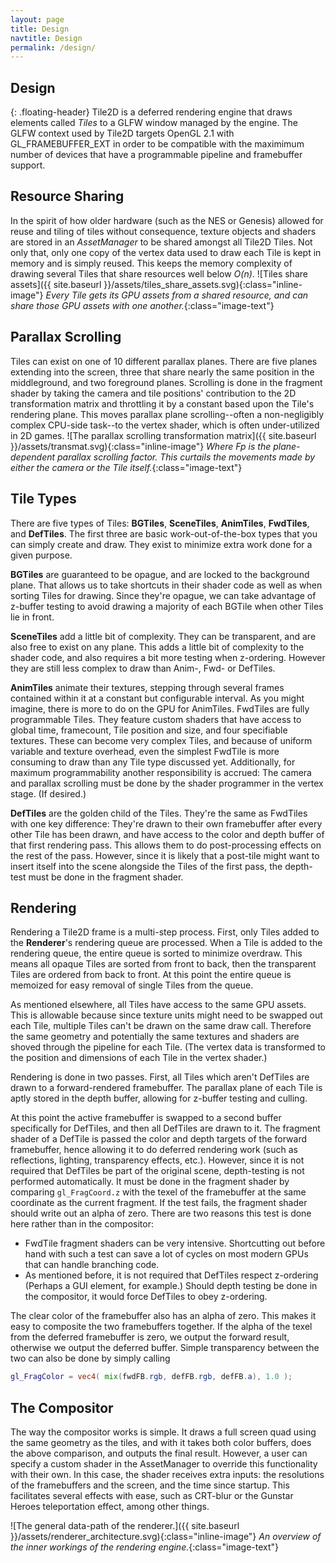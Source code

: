 ```yaml
---
layout: page
title: Design
navtitle: Design
permalink: /design/
---
```


Design
------
{: .floating-header}
Tile2D is a deferred rendering engine that draws elements called *Tiles* to a GLFW window
managed by the engine. The GLFW context used by Tile2D targets OpenGL 2.1 with GL_FRAMEBUFFER_EXT
in order to be compatible with the maximimum number of devices that have a programmable
pipeline and framebuffer support. 

Resource Sharing
----------------
In the spirit of how older hardware (such as the NES or Genesis) allowed for reuse and tiling
of tiles without consequence, texture objects and shaders are stored in an *AssetManager* to be
shared amongst all Tile2D Tiles. Not only that, only one copy of the vertex data used to draw
each Tile is kept in memory and is simply reused. This keeps the memory complexity of drawing
several Tiles that share resources well below _O(n)_. 
![Tiles share assets]({{ site.baseurl }}/assets/tiles_share_assets.svg){:class="inline-image"}
*Every Tile gets its GPU assets from a shared resource, and can share those GPU assets with
one another.*{:class="image-text"}

Parallax Scrolling
------------------
Tiles can exist on one of 10 different parallax planes. There are five planes extending into
the screen, three that share nearly the same position in the middleground, and two foreground
planes. Scrolling is done in the fragment shader by taking the camera and tile positions' contribution
to the 2D transformation matrix and throttling it by a constant based upon the Tile's rendering
plane. This moves parallax plane scrolling--often a non-negligibly complex CPU-side task--to the
vertex shader, which is often under-utilized in 2D games.
![The parallax scrolling transformation matrix]({{ site.baseurl }}/assets/transmat.svg){:class="inline-image"}
*Where Fp is the plane-dependent parallax scrolling factor. This curtails the movements made by
either the camera or the Tile itself.*{:class="image-text"}

Tile Types
----------
There are five types of Tiles: **BGTiles**, **SceneTiles**, **AnimTiles**, **FwdTiles**, 
and **DefTiles**. The first three are basic work-out-of-the-box types that you can simply create
and draw. They exist to minimize extra work done for a given purpose.

**BGTiles** are guaranteed to be opague, and are locked to the background plane. That allows us to
take shortcuts in their shader code as well as when sorting Tiles for drawing. Since they're opague,
we can take advantage of z-buffer testing to avoid drawing a majority of each BGTile when other
Tiles lie in front.

**SceneTiles** add a little bit of complexity. They can be transparent, and are also free to exist on any
plane. This adds a little bit of complexity to the shader code, and also requires a bit more
testing when z-ordering. However they are still less complex to draw than Anim-, Fwd- or DefTiles.

**AnimTiles** animate their textures, stepping through several frames contained within it at a constant
but configurable interval. As you might imagine, there is more to do on the GPU for AnimTiles.
FwdTiles are fully programmable Tiles. They feature custom shaders that have access to global time,
framecount, Tile position and size, and four specifiable textures. These can become very complex
Tiles, and because of uniform variable and texture overhead, even the simplest FwdTile is more consuming
to draw than any Tile type discussed yet. Additionally, for maximum programmability another responsibility
is accrued: The camera and parallax scrolling must be done by the shader programmer in the vertex stage.
(If desired.)

**DefTiles** are the golden child of the Tiles. They're the same as FwdTiles with one key difference: They're
drawn to their own framebuffer after every other Tile has been drawn, and have access to the color and
depth buffer of that first rendering pass. This allows them to do post-processing effects on the rest of
the pass. However, since it is likely that a post-tile might want to insert itself into the scene
alongside the Tiles of the first pass, the depth-test must be done in the fragment shader.

Rendering
---------
Rendering a Tile2D frame is a multi-step process. First, only Tiles added to the **Renderer**'s rendering
queue are processed. When a Tile is added to the rendering queue, the entire queue is sorted to minimize
overdraw. This means all opaque Tiles are sorted from front to back, then the transparent Tiles are ordered
from back to front. At this point the entire queue is memoized for easy removal of single Tiles from
the queue.

As mentioned elsewhere, all Tiles have access to the same GPU assets. This is allowable because since
texture units might need to be swapped out each Tile, multiple Tiles can't be drawn on the same draw call.
Therefore the same geometry and potentially the same textures and shaders are shoved through the pipeline
for each Tile. (The vertex data is transformed to the position and dimensions of each Tile in the vertex
shader.)

Rendering is done in two passes. First, all Tiles which aren't DefTiles are drawn to a forward-rendered
framebuffer. The parallax plane of each Tile is aptly stored in the depth buffer, allowing for z-buffer
testing and culling. 

At this point the active framebuffer is swapped to a second buffer specifically for DefTiles, and then
all DefTiles are drawn to it. The fragment shader of a DefTile is passed the color and depth targets
of the forward framebuffer, hence allowing it to do deferred rendering work (such as reflections, lighting,
transparency effects, etc.). However, since it is not required that DefTiles be part of the original
scene, depth-testing is not performed automatically. It must be done in the fragment shader by comparing
```gl_FragCoord.z``` with the texel of the framebuffer at the same coordinate as the current fragment. If
the test fails, the fragment shader should write out an alpha of zero. There are two reasons this test
is done here rather than in the compositor:
- FwdTile fragment shaders can be very intensive. Shortcutting out before hand with such a test can save
  a lot of cycles on most modern GPUs that can handle branching code.
- As mentioned before, it is not required that DefTiles respect z-ordering (Perhaps a GUI element,
  for example.) Should depth testing be done in the compositor, it would force DefTiles to obey z-ordering.

The clear color of the framebuffer also has an alpha of zero. This makes it easy to composite the two
framebuffers together. If the alpha of the texel from the deferred framebuffer is zero, we output the
forward result, otherwise we output the deferred buffer. Simple transparency between the two can also be 
done by simply calling
```glsl
gl_FragColor = vec4( mix(fwdFB.rgb, defFB.rgb, defFB.a), 1.0 );
```

The Compositor
--------------
The way the compositor works is simple. It draws a full screen quad using the same geometry as the
tiles, and with it takes both color buffers, does the above comparison, and outputs the final result.
However, a user can specify a custom shader in the AssetManager to override this functionality with their
own. In this case, the shader receives extra inputs: the resolutions of the framebuffers and the screen,
and the time since startup. This facilitates several effects with ease, such as CRT-blur or the Gunstar Heroes
teleportation effect, among other things.

![The general data-path of the renderer.]({{ site.baseurl }}/assets/renderer_architecture.svg){:class="inline-image"}
*An overview of the inner workings of the rendering engine.*{:class="image-text"}